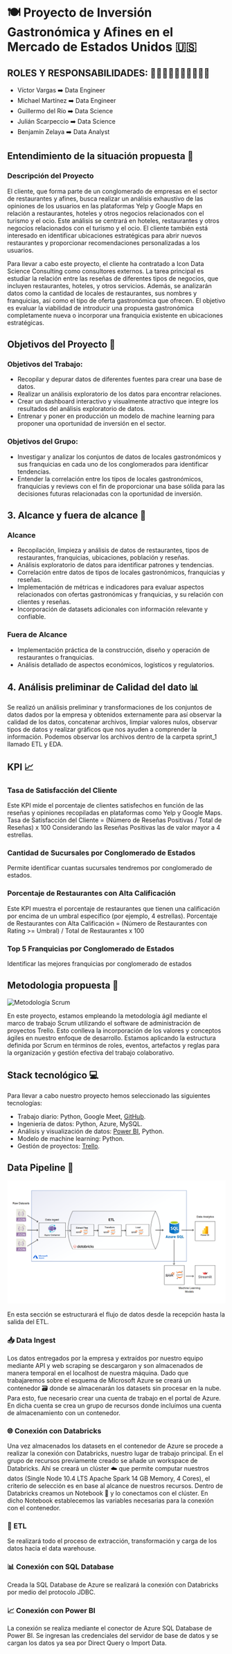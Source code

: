 # 🍽️ Proyecto de Inversión Gastronómica y Afines en el Mercado de Estados Unidos 🇺🇸

## ROLES Y RESPONSABILIDADES: 👨‍💼👨‍💼👨‍💼👨‍💼👨‍💼

- Víctor Vargas ➡️ Data Engineer
- Michael Martínez ➡️ Data Engineer
- Guillermo del Río ➡️ Data Science
- Julián Scarpeccio ➡️ Data Science
- Benjamín Zelaya ➡️ Data Analyst

## Entendimiento de la situación propuesta 🤔

### Descripción del Proyecto

El cliente, que forma parte de un conglomerado de empresas en el sector de restaurantes y afines, busca realizar un análisis exhaustivo de las opiniones de los usuarios en las plataformas Yelp y Google Maps en relación a restaurantes, hoteles y otros negocios relacionados con el turismo y el ocio. Este análisis se centrará en hoteles, restaurantes y otros negocios relacionados con el turismo y el ocio. El cliente también está interesado en identificar ubicaciones estratégicas para abrir nuevos restaurantes y proporcionar recomendaciones personalizadas a los usuarios.

Para llevar a cabo este proyecto, el cliente ha contratado a Icon Data Science Consulting como consultores externos. La tarea principal es estudiar la relación entre las reseñas de diferentes tipos de negocios, que incluyen restaurantes, hoteles, y otros servicios. Además, se analizarán datos como la cantidad de locales de restaurantes, sus nombres y franquicias, así como el tipo de oferta gastronómica que ofrecen. El objetivo es evaluar la viabilidad de introducir una propuesta gastronómica completamente nueva o incorporar una franquicia existente en ubicaciones estratégicas.

## Objetivos del Proyecto 🎯

### Objetivos del Trabajo:
- Recopilar y depurar datos de diferentes fuentes para crear una base de datos.
- Realizar un análisis exploratorio de los datos para encontrar relaciones.
- Crear un dashboard interactivo y visualmente atractivo que integre los resultados del análisis exploratorio de datos.
- Entrenar y poner en producción un modelo de machine learning para proponer una oportunidad de inversión en el sector.

### Objetivos del Grupo:
- Investigar y analizar los conjuntos de datos de locales gastronómicos y sus franquicias en cada uno de los conglomerados para identificar tendencias.
- Entender la correlación entre los tipos de locales gastronómicos, franquicias y reviews con el fin de proporcionar una base sólida para las decisiones futuras relacionadas con la oportunidad de inversión.

## 3. Alcance y fuera de alcance 🚧

### Alcance
- Recopilación, limpieza y análisis de datos de restaurantes, tipos de restaurantes, franquicias, ubicaciones, población y reseñas.
- Análisis exploratorio de datos para identificar patrones y tendencias.
- Correlación entre datos de tipos de locales gastronómicos, franquicias y reseñas.
- Implementación de métricas e indicadores para evaluar aspectos relacionados con ofertas gastronómicas y franquicias, y su relación con clientes y reseñas.
- Incorporación de datasets adicionales con información relevante y confiable.

### Fuera de Alcance
- Implementación práctica de la construcción, diseño y operación de restaurantes o franquicias.
- Análisis detallado de aspectos económicos, logísticos y regulatorios.

## 4. Análisis preliminar de Calidad del dato 📊

Se realizó un análisis preliminar y transformaciones de los conjuntos de datos dados por la empresa y obtenidos externamente para así observar la calidad de los datos, concatenar archivos, limpiar valores nulos, observar tipos de datos y realizar gráficos que nos ayuden a comprender la información. Podemos observar los archivos dentro de la carpeta sprint_1 llamado ETL y EDA.

## KPI 📈

### Tasa de Satisfacción del Cliente
Este KPI mide el porcentaje de clientes satisfechos en función de las reseñas y opiniones recopiladas en plataformas como Yelp y Google Maps.
Tasa de Satisfacción del Cliente = (Número de Reseñas Positivas / Total de Reseñas) x 100
Considerando las Reseñas Positivas las de valor mayor a 4 estrellas.

### Cantidad de Sucursales por Conglomerado de Estados
Permite identificar cuantas sucursales tendremos por conglomerado de estados.


### Porcentaje de Restaurantes con Alta Calificación
Este KPI muestra el porcentaje de restaurantes que tienen una calificación por encima de un umbral específico (por ejemplo, 4 estrellas).
Porcentaje de Restaurantes con Alta Calificación = (Número de Restaurantes con Rating >= Umbral) / Total de Restaurantes x 100

### Top 5 Franquicias por Conglomerado de Estados
Identificar las mejores franquicias por conglomerado de estados

## Metodologia propuesta 📅

![Metodología Scrum](./Images/metodología-scrum.png)

En este proyecto, estamos empleando la metodología ágil mediante el marco de trabajo Scrum utilizando el software de administración de proyectos Trello. Esto conlleva la incorporación de los valores y conceptos ágiles en nuestro enfoque de desarrollo. Estamos aplicando la estructura definida por Scrum en términos de roles, eventos, artefactos y reglas para la organización y gestión efectiva del trabajo colaborativo.

## **Stack tecnológico** 💻

Para llevar a cabo nuestro proyecto hemos seleccionado las siguientes tecnologías:

- Trabajo diario: Python, Google Meet, [GitHub](https://github.com).
- Ingeniería de datos: Python, Azure, MySQL.
- Análisis y visualización de datos: [Power BI](https://powerbi.microsoft.com), Python.
- Modelo de machine learning: Python.
- Gestión de proyectos: [Trello](https://trello.com).



## Data Pipeline 🚀 

![Data Pipeline](./Images/pipeline_diagram.png)


En esta sección se estructurará el flujo de datos desde la recepción hasta la salida del ETL.

### 📥 Data Ingest
Los datos entregados por la empresa y extraídos por nuestro equipo mediante API y web scraping se descargaron y son almacenados de manera temporal en el localhost de nuestra máquina. Dado que trabajaremos sobre el esquema de Microsoft Azure se creará un contenedor 🗃️ donde se almacenarán los datasets sin procesar en la nube. Para esto, fue necesario crear una cuenta de trabajo en el portal de Azure. En dicha cuenta se crea un grupo de recursos donde incluímos una cuenta de almacenamiento con un contenedor.

### 🌐 Conexión con Databricks
Una vez almacenados los datasets en el contenedor de Azure se procede a realizar la conexión con Databricks, nuestro lugar de trabajo principal. En el grupo de recursos previamente creado se añade un workspace de Databricks. Ahí se creará un clúster ☁️ que permite computar nuestros datos (Single Node 10.4 LTS Apache Spark 14 GB Memory, 4 Cores), el criterio de selección es en base al alcance de nuestros recursos. Dentro de Databricks creamos un Notebook 📓 y lo conectamos con el clúster. En dicho Notebook establecemos las variables necesarias para la conexión con el contenedor.

### 🔄 ETL
Se realizará todo el proceso de extracción, transformación y carga de los datos hacia el data warehouse.

### 📊 Conexión con SQL Database
Creada la SQL Database de Azure se realizará la conexión con Databricks por medio del protocolo JDBC.

### 📈 Conexión con Power BI
La conexión se realiza mediante el conector de Azure SQL Database de Power BI. Se ingresan las credenciales del servidor de base de datos y se cargan los datos ya sea por Direct Query o Import Data.
